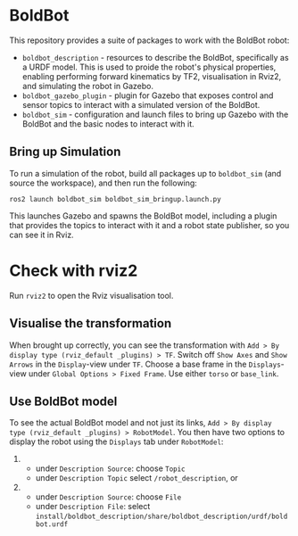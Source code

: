 # BoldBot

This repository provides a suite of packages to work with the BoldBot robot:

* `boldbot_description` - resources to describe the BoldBot,
  specifically as a URDF model. This is used to proide the robot's
  physical properties, enabling performing forward kinematics by TF2,
  visualisation in Rviz2, and simulating the robot in Gazebo.
* `boldbot_gazebo_plugin` - plugin for Gazebo that exposes control and
  sensor topics to interact with a simulated version of the BoldBot.
* `boldbot_sim` - configuration and launch files to bring up Gazebo
  with the BoldBot and the basic nodes to interact with it.

## Bring up Simulation

To run a simulation of the robot, build all packages up to
`boldbot_sim` (and source the workspace), and then run the
following:

    ros2 launch boldbot_sim boldbot_sim_bringup.launch.py

This launches Gazebo and spawns the BoldBot model, including a plugin
that provides the topics to interact with it and a robot state
publisher, so you can see it in Rviz.

# Check with rviz2

Run `rviz2` to open the Rviz visualisation tool.

## Visualise the transformation

When brought up correctly, you can see the transformation with `Add >
By display type (rviz_default _plugins) > TF`. Switch off `Show Axes`
and `Show Arrows` in the `Display`-view under `TF`. Choose a base frame
in the `Displays`-view under `Global Options > Fixed Frame`. Use
either `torso` or `base_link`.

## Use BoldBot model

To see the actual BoldBot model and not just its links, `Add > By
display type (rviz_default _plugins) > RobotModel`. You then have two options 
to display the robot using the `Displays` tab under `RobotModel`:

  1. - under `Description Source`: choose `Topic`
     - under `Description Topic` select `/robot_description`, or
  2. - under `Description Source`: choose `File` 
     - under `Description File`: select 
       `install/boldbot_description/share/boldbot_description/urdf/boldbot.urdf` 
